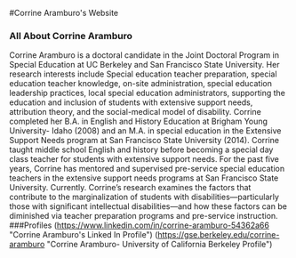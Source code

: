 #Corrine Aramburo's Website
### All About Corrine Aramburo
Corrine Aramburo is a doctoral candidate in the Joint Doctoral Program in Special Education at UC Berkeley and San Francisco State University. Her research interests include Special education teacher preparation, special education teacher knowledge, on-site administration, special education leadership practices, local special education administrators, supporting the education and inclusion of students with extensive support needs, attribution theory, and the social-medical model of disability. Corrine completed her B.A. in English and History Education at Brigham Young University- Idaho (2008) and an M.A. in special education in the Extensive Support Needs program at San Francisco State University (2014). Corrine taught middle school English and history before becoming a special day class teacher for students with extensive support needs. For the past five years, Corrine has mentored and supervised pre-service special education teachers in the extensive support needs programs at San Francisco State University. Currently. Corrine’s research examines the factors that contribute to the marginalization of students with disabilities—particularly those with significant intellectual disabilities—and how these factors can be diminished via teacher preparation programs and pre-service instruction.
###Profiles
(https://www.linkedin.com/in/corrine-aramburo-54362a66 "Corrine Aramburo's Linked In Profile")
(https://gse.berkeley.edu/corrine-aramburo "Corrine Aramburo- University of California Berkeley Profile")
